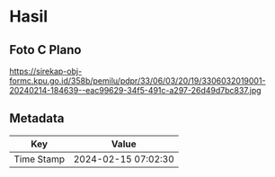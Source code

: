 # Hasil

## Foto C Plano

https://sirekap-obj-formc.kpu.go.id/358b/pemilu/pdpr/33/06/03/20/19/3306032019001-20240214-184639--eac99629-34f5-491c-a297-26d49d7bc837.jpg


## Metadata

| Key        | Value               |
| ---------- | ------------------- |
| Time Stamp | 2024-02-15 07:02:30 |




